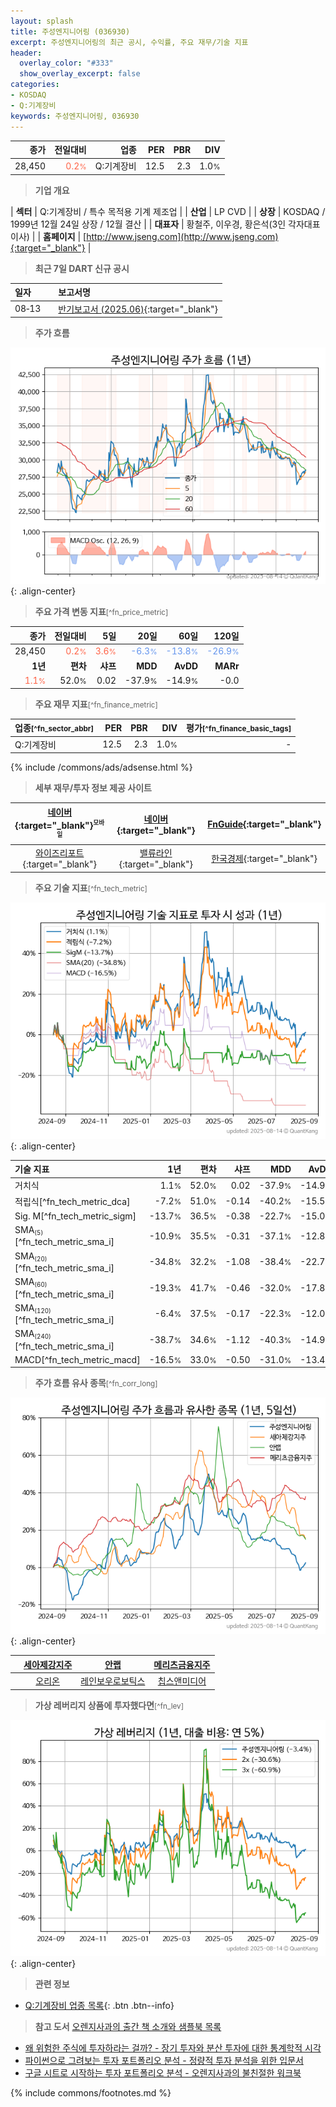 ```yaml
---
layout: splash
title: 주성엔지니어링 (036930)
excerpt: 주성엔지니어링의 최근 공시, 수익률, 주요 재무/기술 지표
header:
  overlay_color: "#333"
  show_overlay_excerpt: false
categories:
- KOSDAQ
- Q:기계장비
keywords: 주성엔지니어링, 036930
---
```


| **종가** | **전일대비** | **업종** | **PER** | **PBR** | **DIV** |
| -------: | -----------: | -------: | ------: | ------: | ------: |
| 28,450 | <span style="color: tomato">0.2<small>%</small></span> | Q:기계장비 | 12.5 | 2.3 | 1.0<small>%</small> |

<!-- more -->


> **기업 개요**<a id="company"></a>

| <span style="white-space:nowrap;">**섹터**</span> | Q:기계장비 / 특수 목적용 기계 제조업 |
| <span style="white-space:nowrap;">**산업**</span> | LP CVD |
| <span style="white-space:nowrap;">**상장**</span> | KOSDAQ / 1999년 12월 24일 상장 / 12월 결산 |
| <span style="white-space:nowrap;">**대표자**</span> | 황철주, 이우경, 황은석(3인 각자대표이사) |
| <span style="white-space:nowrap;">**홈페이지**</span> | [http://www.jseng.com](http://www.jseng.com){:target="_blank"} |


> **최근 7일 DART 신규 공시**<a id="dart"></a>

| **일자** |      | **보고서명** |
| :------- | :--- | :----------- |
| 08&#x2011;13 | | [반기보고서 (2025.06)](https://dart.fss.or.kr/dsaf001/main.do?rcpNo=20250813001599){:target="_blank"} |


> **주가 흐름**<a id="price"></a>

![036930](/stock/images/036930.png){: .align-center}


> **주요 가격 변동 지표**<small>[^fn_price_metric]</small>

| **종가** | **전일대비** | **5일** | **20일** | **60일** | **120일** |
| -------: | -----------: | ------: | -------: | -------: | --------: |
| 28,450 | <span style="color: tomato">0.2<small>%</small></span> | <span style="color: tomato">3.6<small>%</small></span> | <span style="color: cornflowerblue">-6.3<small>%</small></span> | <span style="color: cornflowerblue">-13.8<small>%</small></span> | <span style="color: cornflowerblue">-26.9<small>%</small></span> |
| **1년** | **편차** | **샤프** | **MDD** | **AvDD** | **MARr** |
| <span style="color: tomato">1.1<small>%</small></span> | 52.0<small>%</small> | 0.02 | -37.9<small>%</small> | -14.9<small>%</small> | -0.0 |


> **주요 재무 지표**<small>[^fn_finance_metric]</small>

| **업종**<small>[^fn_sector_abbr]</small> | **PER** | **PBR** | **DIV** | **평가**<small>[^fn_finance_basic_tags]</small> |
| :--------------------------------------- | ------: | ------: | ------: | ----------------------------------------------: |
| Q:기계장비 | 12.5 | 2.3 | 1.0<small>%</small> | - |



{% include /commons/ads/adsense.html %}

> **세부 재무/투자 정보 제공 사이트**

| [네이버](https://m.stock.naver.com/domestic/stock/036930/finance/summary){:target="_blank"}<sup><small>모바일</small></sup> | [네이버](https://finance.naver.com/item/coinfo.naver?code=036930){:target="_blank"} | [FnGuide](https://comp.fnguide.com/SVO2/ASP/SVD_Invest.asp?gicode=A036930&MenuYn=Y){:target="_blank"} |
| :---: | :---: | :---: |
| [와이즈리포트](https://comp.wisereport.co.kr/company/c1040001.aspx?cmp_cd=036930){:target="_blank"} | [밸류라인](https://www.valueline.co.kr/finance/summary/036930){:target="_blank"} | [한국경제](https://markets.hankyung.com/stock/036930/financial-summary){:target="_blank"} |


> **주요 기술 지표**<small>[^fn_tech_metric]</small>


![036930](/stock/images/036930_tech.png){: .align-center}

| **기술 지표** | **1년** | **편차** | **샤프** | **MDD** | **AvDD** |
| :------------ | ------: | -----------: | -------: | ------: | -------: |
| 거치식 | 1.1<small>%</small> | 52.0<small>%</small> | 0.02 | -37.9<small>%</small> | -14.9<small>%</small> |
| 적립식[^fn_tech_metric_dca] | -7.2<small>%</small> | 51.0<small>%</small> | -0.14 | -40.2<small>%</small> | -15.5<small>%</small> |
| Sig. M[^fn_tech_metric_sigm] | -13.7<small>%</small> | 36.5<small>%</small> | -0.38 | -22.7<small>%</small> | -15.0<small>%</small> |
| SMA<small><sub>(5)</sub></small>[^fn_tech_metric_sma_i] | -10.9<small>%</small> | 35.5<small>%</small> | -0.31 | -37.1<small>%</small> | -12.8<small>%</small> |
| SMA<small><sub>(20)</sub></small>[^fn_tech_metric_sma_i] | -34.8<small>%</small> | 32.2<small>%</small> | -1.08 | -38.4<small>%</small> | -22.7<small>%</small> |
| SMA<small><sub>(60)</sub></small>[^fn_tech_metric_sma_i] | -19.3<small>%</small> | 41.7<small>%</small> | -0.46 | -32.0<small>%</small> | -17.8<small>%</small> |
| SMA<small><sub>(120)</sub></small>[^fn_tech_metric_sma_i] | -6.4<small>%</small> | 37.5<small>%</small> | -0.17 | -22.3<small>%</small> | -12.0<small>%</small> |
| SMA<small><sub>(240)</sub></small>[^fn_tech_metric_sma_i] | -38.7<small>%</small> | 34.6<small>%</small> | -1.12 | -40.3<small>%</small> | -14.9<small>%</small> |
| MACD[^fn_tech_metric_macd] | -16.5<small>%</small> | 33.0<small>%</small> | -0.50 | -31.0<small>%</small> | -13.4<small>%</small> |


> **주가 흐름 유사 종목**<a id="corr"></a><small>[^fn_corr_long]</small>

![036930](/stock/images/036930_corr.png){: .align-center}

|       | [세아제강지주](/003030/) | [안랩](/053800/) | [메리츠금융지주](/138040/) |
| :---: | :------------------------------------: | :------------------------------------: | :------------------------------------: |
|       | [오리온](/271560/) | [레인보우로보틱스](/277810/) | [칩스앤미디어](/094360/) |


> **가상 레버리지 상품에 투자했다면**<a id="2x"></a><small>[^fn_lev]</small>

![036930](/stock/images/036930_2x.png){: .align-center}


> **관련 정보**

- [Q:기계장비 업종 목록](/stats/sector/kosdaq_업종_기계장비_종목/){: .btn .btn--info}

> **참고 도서** [오렌지사과의 출간 책 소개와 샘플북 목록](https://kongdori.tistory.com/691)

- [왜 위험한 주식에 투자하라는 걸까? - 장기 투자와 분산 투자에 대한 통계학적 시각](https://kongdori.tistory.com/421)
- [파이썬으로 그려보는 투자 포트폴리오 분석  - 정량적 투자 분석을 위한 입문서](https://kongdori.tistory.com/643)
- [구글 시트로 시작하는 투자 포트폴리오 분석 - 오렌지사과의 불친절한 워크북](https://kongdori.tistory.com/449)


{% include commons/footnotes.md %}